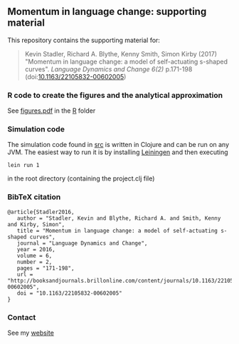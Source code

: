 ## Momentum in language change: supporting material

This repository contains the supporting material for:

> Kevin Stadler, Richard A. Blythe, Kenny Smith, Simon Kirby (2017) "Momentum in language change: a model of self-actuating s-shaped curves". *Language Dynamics and Change 6(2)* p.171-198 (doi:[10.1163/22105832-00602005](https://dx.doi.org/10.1163/22105832-00602005))

### R code to create the figures and the analytical approximation

See [figures.pdf](R/figures.pdf) in the [R](R/) folder

### Simulation code

The simulation code found in [src](src/) is written in Clojure and can be run on any JVM. The easiest way to run it is by installing [Leiningen](https://github.com/technomancy/leiningen#installation) and then executing

    lein run 1

in the root directory (containing the project.clj file)

### BibTeX citation

```
@article{Stadler2016,
   author = "Stadler, Kevin and Blythe, Richard A. and Smith, Kenny and Kirby, Simon",
   title = "Momentum in language change: a model of self-actuating s-shaped curves",
   journal = "Language Dynamics and Change",
   year = 2016,
   volume = 6,
   number = 2,
   pages = "171-198",
   url = "http://booksandjournals.brillonline.com/content/journals/10.1163/22105832-00602005",
   doi = "10.1163/22105832-00602005"
}
```

### Contact

See my [website](https://kevinstadler.github.io)

